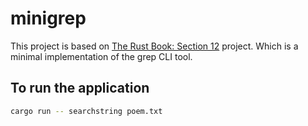 # minigrep

This project is based on [The Rust Book: Section 12](https://doc.rust-lang.org/book/ch12-00-an-io-project.html) project. Which is a minimal implementation of the grep CLI tool.

## To run the application

``` bash
cargo run -- searchstring poem.txt
```
